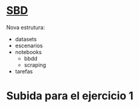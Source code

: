 # [SBD](https://github.com/jfsanchez/SBD)

Nova estrutura:

- datasets
- escenarios
- notebooks
    - bbdd
    - scraping
- tarefas

# Subida para el ejercicio 1 
